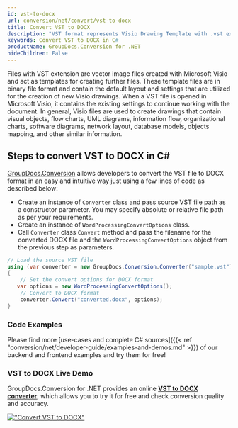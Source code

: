 ```yaml
---
id: vst-to-docx
url: conversion/net/convert/vst-to-docx
title: Convert VST to DOCX
description: "VST format represents Visio Drawing Template with .vst extension. Learn how to convert VST to DOCX file programmatically in C# language using GroupDocs.Conversion for .NET library."
keywords: Convert VST to DOCX in C#
productName: GroupDocs.Conversion for .NET
hideChildren: False
---
```


Files with VST extension are vector image files created with Microsoft Visio and act as templates for creating further files. These template files are in binary file format and contain the default layout and settings that are utilized for the creation of new Visio drawings. When a VST file is opened in Microsoft Visio, it contains the existing settings to continue working with the document. In general, Visio files are used to create drawings that contain visual objects, flow charts, UML diagrams, information flow, organizational charts, software diagrams, network layout, database models, objects mapping, and other similar information.

## Steps to convert VST to DOCX in C#

[GroupDocs.Conversion](https://products.groupdocs.com/conversion/net) allows developers to convert the VST file to DOCX format in an easy and intuitive way just using a few lines of code as described below:

* Create an instance of `Converter` class and pass source VST file path as a constructor parameter. You may specify absolute or relative file path as per your requirements. 
* Create an instance of `WordProcessingConvertOptions` class.
* Call `Converter` class `Convert` method and pass the filename for the converted DOCX file and the `WordProcessingConvertOptions` object from the previous step as parameters.

```csharp
// Load the source VST file
using (var converter = new GroupDocs.Conversion.Converter("sample.vst"))
{
    // Set the convert options for DOCX format
   var options = new WordProcessingConvertOptions();
    // Convert to DOCX format
    converter.Convert("converted.docx", options);
}
```

### Code Examples

Please find more [use-cases and complete C# sources]({{< ref "conversion/net/developer-guide/examples-and-demos.md" >}}) of our backend and frontend examples and try them for free!

### VST to DOCX Live Demo

GroupDocs.Conversion for .NET provides an online [**VST to DOCX converter**](https://products.groupdocs.app/conversion/vst-to-docx), which allows you to try it for free and check conversion quality and accuracy.

[!["Convert VST to DOCX"](conversion/net/images/convert-to-docx/convert-vst-to-docx.png)](https://products.groupdocs.app/conversion/vst-to-docx)